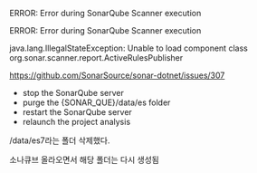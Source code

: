 ERROR: Error during SonarQube Scanner execution

ERROR: Error during SonarQube Scanner execution

java.lang.IllegalStateException: Unable to load component class org.sonar.scanner.report.ActiveRulesPublisher

https://github.com/SonarSource/sonar-dotnet/issues/307

- stop the SonarQube server
- purge the {SONAR_QUE}/data/es folder
- restart the SonarQube server
- relaunch the project analysis

/data/es7라는 폴더 삭제했다.

소나큐브 올라오면서 해당 폴더는 다시 생성됨
